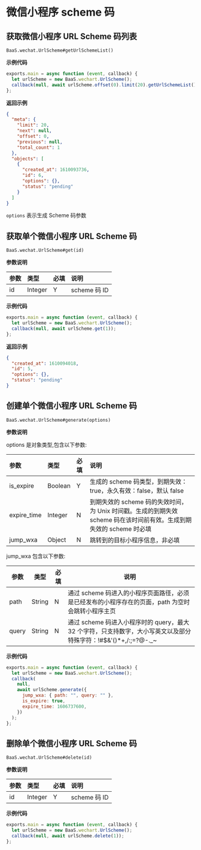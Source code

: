 # 微信小程序 scheme 码

## 获取微信小程序 URL Scheme 码列表

`BaaS.wechat.UrlScheme#getUrlSchemeList()`

**示例代码**

```javascript
exports.main = async function (event, callback) {
  let urlScheme = new BaaS.wechart.UrlScheme();
  callback(null, await urlScheme.offset(0).limit(20).getUrlSchemeList());
};
```

**返回示例**

```json
{
  "meta": {
    "limit": 20,
    "next": null,
    "offset": 0,
    "previous": null,
    "total_count": 1
  },
  "objects": [
    {
      "created_at": 1610093736,
      "id": 6,
      "options": {},
      "status": "pending"
    }
  ]
}
```

`options` 表示生成 Scheme 码参数

## 获取单个微信小程序 URL Scheme 码

`BaaS.wechat.UrlScheme#get(id)`

**参数说明**

| 参数 | 类型    | 必填 | 说明         |
| :--- | :------ | :--- | :----------- |
| id   | Integer | Y    | scheme 码 ID |

**示例代码**

```javascript
exports.main = async function (event, callback) {
  let urlScheme = new BaaS.wechart.UrlScheme();
  callback(null, await urlScheme.get(1));
};
```

**返回示例**

```json
{
  "created_at": 1610094018,
  "id": 5,
  "options": {},
  "status": "pending"
}
```

## 创建单个微信小程序 URL Scheme 码

`BaaS.wechat.UrlScheme#generate(options)`

**参数说明**

options 是对象类型,包含以下参数:

| 参数        | 类型    | 必填 | 说明                                                                                                                 |
| :---------- | :------ | :--- | :------------------------------------------------------------------------------------------------------------------- |
| is_expire   | Boolean | Y    | 生成的 scheme 码类型，到期失效：true，永久有效：false，默认 false                                                    |
| expire_time | Integer | N    | 到期失效的 scheme 码的失效时间，为 Unix 时间戳。生成的到期失效 scheme 码在该时间前有效。生成到期失效的 scheme 时必填 |
| jump_wxa    | Object  | N    | 跳转到的目标小程序信息，非必填                                                                                       |

jump_wxa 包含以下参数:

| 参数  | 类型   | 必填 | 说明                                                         |
| ----- | ------ | ---- | ------------------------------------------------------------ |
| path  | String | N    | 通过 scheme 码进入的小程序页面路径，必须是已经发布的小程序存在的页面，path 为空时会跳转小程序主页 |
| query | String | N    | 通过 scheme 码进入小程序时的 query，最大 32 个字符，只支持数字，大小写英文以及部分特殊字符：!#$&'()*+,/:;=?@-._~ |

**示例代码**

```javascript
exports.main = async function (event, callback) {
  let urlScheme = new BaaS.wechart.UrlScheme();
  callback(
    null,
    await urlScheme.generate({
      jump_wxa: { path: "", query: "" },
      is_expire: true,
      expire_time: 1606737600,
    })
  );
};
```

## 删除单个微信小程序 URL Scheme 码

`BaaS.wechat.UrlScheme#delete(id)`

**参数说明**

| 参数 | 类型    | 必填 | 说明         |
| :--- | :------ | :--- | :----------- |
| id   | Integer | Y    | scheme 码 ID |

**示例代码**

```javascript
exports.main = async function (event, callback) {
  let urlScheme = new BaaS.wechart.UrlScheme();
  callback(null, await urlScheme.delete(1));
};
```
